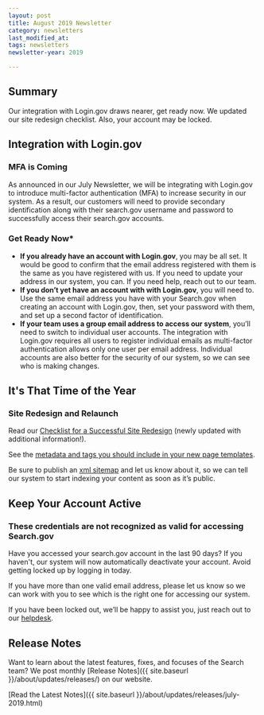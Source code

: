 ```yaml
---
layout: post
title: August 2019 Newsletter
category: newsletters
last_modified_at: 
tags: newsletters
newsletter-year: 2019

---
```


## Summary

Our integration with Login.gov draws nearer, get ready now. We updated our site redesign checklist. Also, your account may be locked.

## Integration with Login.gov

### MFA is Coming

As announced in our July Newsletter, we will be integrating with Login.gov to introduce multi-factor authentication (MFA) to increase security in our system. As a result, our customers will need to provide secondary identification along with their search.gov username and password to successfully access their search.gov accounts.

### Get Ready Now*


- **If you already have an account with Login.gov**, you may be all set. It would be good to confirm that the email address registered with them is the same as you have registered with us. If you need to update your address in our system, you can. If you need help, reach out to our team.
- **If you don’t yet have an account with with Login.gov**, you will need to. Use the same email address you have with your Search.gov when creating an account with Login.gov, then, set your password with them, and set up a second factor of identification.
- **If your team uses a group email address to access our system**, you’ll need to switch to individual user accounts. The integration with Login.gov requires all users to register individual emails as multi-factor authentication allows only one user per email address. Individual accounts are also better for the security of our system, so we can see who is making changes.

## It's That Time of the Year

### Site Redesign and Relaunch

Read our <a href="https://search.gov/manual/redesign.html">Checklist for a Successful Site Redesign</a> (newly updated with additional information!).

See the <a href="https://search.gov/manual/metadata.html">metadata and tags you should include in your new page templates</a>.

Be sure to publish an <a href="https://search.gov/manual/sitemaps.html">xml sitemap</a> and let us know about it, so we can tell our system to start indexing your content as soon as it’s public.

## Keep Your Account Active


### These credentials are not recognized as valid for accessing Search.gov

Have you accessed your search.gov account in the last 90 days? If you haven't, our system will now automatically deactivate your account. Avoid getting locked up by logging in today.

If you have more than one valid email address, please let us know so we can work with you to see which is the right one for accessing our system.

If you have been locked out, we’ll be happy to assist you, just reach out to our <a href="mailto:search@gsa.gov">helpdesk</a>.

## Release Notes

Want to learn about the latest features, fixes, and focuses of the Search team? We post monthly [Release Notes]({{ site.baseurl }}/about/updates/releases/) on our website.

[Read the Latest Notes]({{ site.baseurl }}/about/updates/releases/july-2019.html)